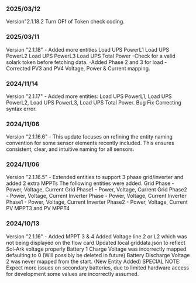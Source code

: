 ### 2025/03/12
Version"2.1.18.2
Turn OFf of Token check coding.

### 2025/03/11
Version "2.1.18" - Added more entities
Load UPS PowerL1
Load UPS PowerL2
Load UPS PowerL3
Load UPS Total Power
-Check for a valid solark token before fetching data.
-Added Phase 2 and 3 for load
-Corrected PV3 and PV4 Voltage, Power & Current mapping.

### 2024/11/14
Version "2.1.17" - Added more entities: 
Load UPS PowerL1,
Load UPS PowerL2,
Load UPS PowerL3,
Load UPS Total Power.
Bug Fix Correcting syntax error.

### 2024/11/06
Version "2.1.16.6" - This update focuses on refining the entity naming convention for some sensor elements recently included. This ensures consistent, clear, and intuitive naming for all sensors.

### 2024/11/06
Version "2.1.16.5" - Extended entities to support 3 phase grid/inverter and added 2 extra MPPTs
The following entities were added.
Grid Phase - Power, Voltage, Current 
Grid Phase1 - Power, Voltage, Current 
Grid Phase2 - Power, Voltage, Current
Inverter Phase - Power, Voltage, Current 
Inverter Phase1 - Power, Voltage, Current 
Inverter Phase2 - Power, Voltage, Current
PV MPPT3 and PV MPPT4

### 2024/10/13
Version "2.1.16" - Added MPPT 3 & 4
Added Voltage line 2 or L2 which was not being displayed on the flow card
Updated local griddata.json to reflect Sol-Ark voltage properly
Battery 1 Charge Voltage was incorrectly mapped defaulting to 0 (Will possibly be deleted in future)
Battery Discharge Voltage 2 was never mapped from the start. (New Entity Added)
SPECIAL NOTE: Expect more issues on secondary batteries, due to limited hardware access for development some values are incorrectly assumed.
